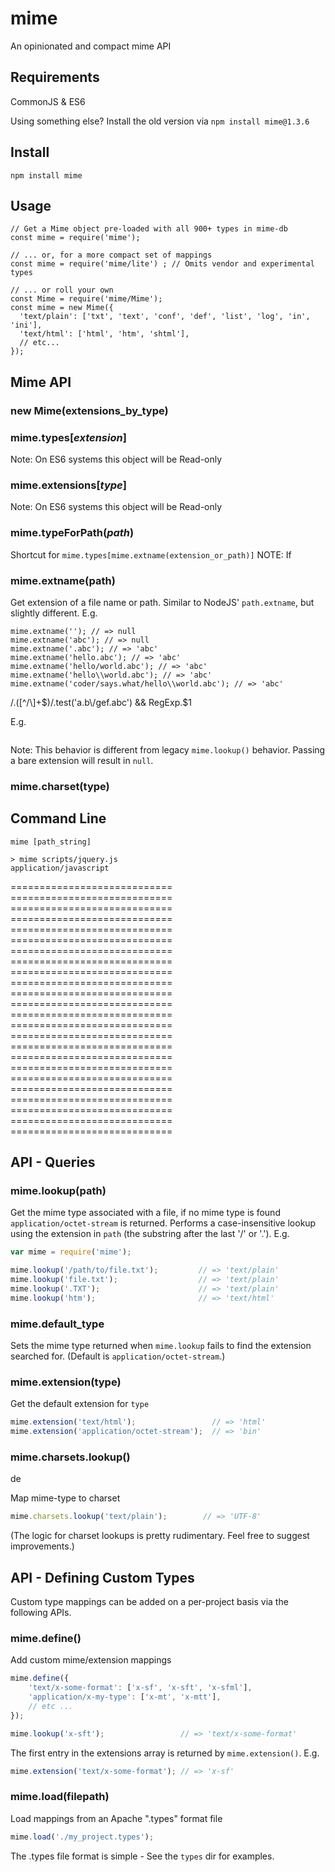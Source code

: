 # mime
An opinionated and compact mime API

## Requirements
CommonJS & ES6

Using something else?  Install the old version via `npm install mime@1.3.6`

## Install
```
npm install mime
```

## Usage
```
// Get a Mime object pre-loaded with all 900+ types in mime-db
const mime = require('mime');

// ... or, for a more compact set of mappings
const mime = require('mime/lite') ; // Omits vendor and experimental types

// ... or roll your own
const Mime = require('mime/Mime');
const mime = new Mime({
  'text/plain': ['txt', 'text', 'conf', 'def', 'list', 'log', 'in', 'ini'],
  'text/html': ['html', 'htm', 'shtml'],
  // etc...
});
```

## Mime API

### new Mime(extensions_by_type)

### mime.types[*extension*]
Note: On ES6 systems this object will be Read-only

### mime.extensions[*type*]
Note: On ES6 systems this object will be Read-only

### mime.typeForPath(*path*)
Shortcut for `mime.types[mime.extname(extension_or_path)]`
NOTE: If

### mime.extname(path)
Get extension of a file name or path. Similar to NodeJS' `path.extname`, but slightly different. E.g.
```
mime.extname(''); // => null
mime.extname('abc'); // => null
mime.extname('.abc'); // => 'abc'
mime.extname('hello.abc'); // => 'abc'
mime.extname('hello/world.abc'); // => 'abc'
mime.extname('hello\\world.abc'); // => 'abc'
mime.extname('coder/says.what/hello\\world.abc'); // => 'abc'
```


/\.([^\/\\]+$)/.test('a.b\/gef.abc') && RegExp.$1

E.g.
```
```

Note: This behavior is different from legacy `mime.lookup()` behavior. Passing
a bare extension will result in `null`.


### mime.charset(type)

## Command Line
```
mime [path_string]

> mime scripts/jquery.js
application/javascript
```


============================ ============================ ============================
============================ ============================ ============================
============================ ============================ ============================
============================ ============================ ============================
============================ ============================ ============================
============================ ============================ ============================
============================ ============================ ============================
============================ ============================ ============================


## API - Queries

### mime.lookup(path)
Get the mime type associated with a file, if no mime type is found `application/octet-stream` is returned. Performs a case-insensitive lookup using the extension in `path` (the substring after the last '/' or '.').  E.g.

```js
var mime = require('mime');

mime.lookup('/path/to/file.txt');         // => 'text/plain'
mime.lookup('file.txt');                  // => 'text/plain'
mime.lookup('.TXT');                      // => 'text/plain'
mime.lookup('htm');                       // => 'text/html'
```

### mime.default_type
Sets the mime type returned when `mime.lookup` fails to find the extension searched for. (Default is `application/octet-stream`.)

### mime.extension(type)
Get the default extension for `type`

```js
mime.extension('text/html');                 // => 'html'
mime.extension('application/octet-stream');  // => 'bin'
```

### mime.charsets.lookup()
de

Map mime-type to charset

```js
mime.charsets.lookup('text/plain');        // => 'UTF-8'
```

(The logic for charset lookups is pretty rudimentary.  Feel free to suggest improvements.)

## API - Defining Custom Types

Custom type mappings can be added on a per-project basis via the following APIs.

### mime.define()

Add custom mime/extension mappings

```js
mime.define({
    'text/x-some-format': ['x-sf', 'x-sft', 'x-sfml'],
    'application/x-my-type': ['x-mt', 'x-mtt'],
    // etc ...
});

mime.lookup('x-sft');                 // => 'text/x-some-format'
```

The first entry in the extensions array is returned by `mime.extension()`. E.g.

```js
mime.extension('text/x-some-format'); // => 'x-sf'
```

### mime.load(filepath)

Load mappings from an Apache ".types" format file

```js
mime.load('./my_project.types');
```
The .types file format is simple -  See the `types` dir for examples.
